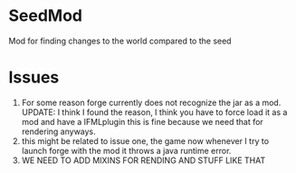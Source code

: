 # SeedMod
Mod for finding changes to the world compared to the seed

# Issues
1. For some reason forge currently does not recognize the jar as a mod. 
 UPDATE: I think I found the reason, I think you have to force load it as a mod and have a IFMLplugin
 this is fine because we need that for rendering anyways.
2. this might be related to issue one, the game now whenever 
I try to launch forge with the mod it throws a java runtime error.
3. WE NEED TO ADD MIXINS FOR RENDING AND STUFF LIKE THAT
